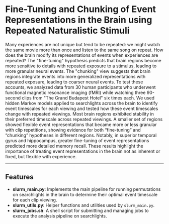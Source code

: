 # Fine-Tuning and Chunking of Event Representations in the Brain using Repeated Naturalistic Stimuli

Many experiences are not unique but tend to be repeated: we might watch the same movie more than once and listen to the same song on repeat. How does the brain modify its representations of events when experiences are repeated? The "fine-tuning" hypothesis predicts that brain regions become more sensitive to details with repeated exposure to a stimulus, leading to more granular neural events. The "chunking" view suggests that brain regions integrate events into more generalized representations with repeated exposure, leading to coarser neural events. To test these accounts, we analyzed data from 30 human participants who underwent functional magnetic resonance imaging (fMRI) while watching three 90-second clips from "The Grand Budapest Hotel" six times each. We used hidden Markov models applied to searchlights across the brain to identify event timescales for each viewing and tested how these event timescales change with repeated viewings. Most brain regions exhibited stability in their preferred timescale across repeated viewings. A smaller set of regions showed flexible event representations that became more or less granular with clip repetitions, showing evidence for both “fine-tuning” and “chunking” hypotheses in different regions. Notably, in superior temporal gyrus and hippocampus, greater fine-tuning of event representations predicted more detailed memory recall. These results highlight the importance of treating event representations in the brain not as inherent or fixed, but flexible with experience.

---

## Features

- **slurm_main.py**: Implements the main pipeline for running permutations on searchlights in the brain to determine their optimal event timescale for each clip viewing.
- **slurm_utils.py**: Helper functions and utilities used by `slurm_main.py`.
- **slurm_jobs.sh**: A shell script for submitting and managing jobs to execute the analysis pipeline on searchlights.